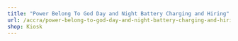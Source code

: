```yaml
---
title: "Power Belong To God Day and Night Battery Charging and Hiring"
url: /accra/power-belong-to-god-day-and-night-battery-charging-and-hiring/
shop: Kiosk
---
```

